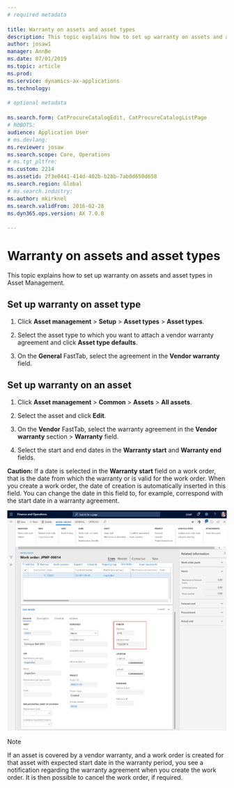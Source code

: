 ```yaml
---
# required metadata

title: Warranty on assets and asset types
description: This topic explains how to set up warranty on assets and asset types in Asset Management.
author: josaw1
manager: AnnBe
ms.date: 07/01/2019
ms.topic: article
ms.prod: 
ms.service: dynamics-ax-applications
ms.technology: 

# optional metadata

ms.search.form: CatProcureCatalogEdit, CatProcureCatalogListPage
# ROBOTS: 
audience: Application User
# ms.devlang: 
ms.reviewer: josaw
ms.search.scope: Core, Operations
# ms.tgt_pltfrm: 
ms.custom: 2214
ms.assetid: 2f3e0441-414d-402b-b28b-7ab0d650d658
ms.search.region: Global
# ms.search.industry: 
ms.author: mkirknel
ms.search.validFrom: 2016-02-28
ms.dyn365.ops.version: AX 7.0.0

---
```


# Warranty on assets and asset types

This topic explains how to set up warranty on assets and asset types in Asset Management.

## Set up warranty on asset type

1. Click **Asset management** > **Setup** > **Asset types** > **Asset types**.

2. Select the asset type to which you want to attach a vendor warranty agreement and click **Asset type defaults**.

3. On the **General** FastTab, select the agreement in the **Vendor warranty** field.


## Set up warranty on an asset

1. Click **Asset management** > **Common** > **Assets** > **All assets**.

2. Select the asset and click **Edit**.

3. On the **Vendor** FastTab, select the warranty agreement in the **Vendor warranty** section > **Warranty** field.

4. Select the start and end dates in the **Warranty start** and **Warranty end** fields.

**Caution:** If a date is selected in the **Warranty start** field on a work order, that is the date from which the warranty or is valid for the work order. When you create a work order, the date of creation is automatically inserted in this field. You can change the date in this field to, for example, correspond with the start date in a warranty agreement.

![Figure 1](media/02-warranty.png)


>[!NOTE]
>If an asset is covered by a vendor warranty, and a work order is created for that asset with expected start date in the warranty period, you see a notification regarding the warranty agreement when you create the work order. It is then possible to cancel the work order, if required.

